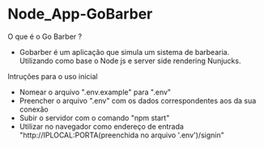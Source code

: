 # Node_App-GoBarber

O que é o Go Barber ?

- Gobarber é um aplicação que simula um sistema de barbearia. Utilizando como base o Node js e server side rendering Nunjucks.

Intruções para o uso inicial

- Nomear o arquivo ".env.example" para ".env"
- Preencher o arquivo ".env" com os dados correspondentes aos da sua conexão
- Subir o servidor com o comando "npm start"
- Utilizar no navegador como endereço de entrada "http://IPLOCAL:PORTA(preenchida no arquivo '.env')/signin"
